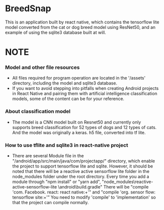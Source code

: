 # BreedSnap
This is an application built by react native, which contains the tensorflow lite model converted from the cat or dog breed model using ResNet50, and an example of using the sqlite3 database built at will.

# NOTE
### Model and other file resources
* All files required for program operation are located in the '/assets' directory, including the model and sqlite3 database.
* If you want to avoid stepping into pitfalls when creating Android projects in React Native and pairing them with artificial intelligence classification models, some of the content can be for your reference.

### About classification model
* The model is a CNN model built on Resnet50 and currently only supports breed classification for 52 types of dogs and 12 types of cats. And the model was originally a keras. h5 file, converted into tf lite.

### How to use tflite and sqlite3 in react-native project
* There are several Module file in the "/android/app/src/main/java/com/projectapp/" directory, which enable the project to support tensorflow lite and sqlite. However, it should be noted that there will be a reactive active sensorflow lite folder in the node_modules folder under the root directory. Every time you add a module through "npm install" or "yarn add", 
"node_modules\reactive-active-sensorflow-lite \android\build.gradle" 
There will be 
 "compile 'com. Facebook. react: react native:+'" 
 and 
 "compile 'org. sensor flow: tensorflow site:+'” 
 You need to modify 'compile' to 'implementation' so that the project can compile normally.
